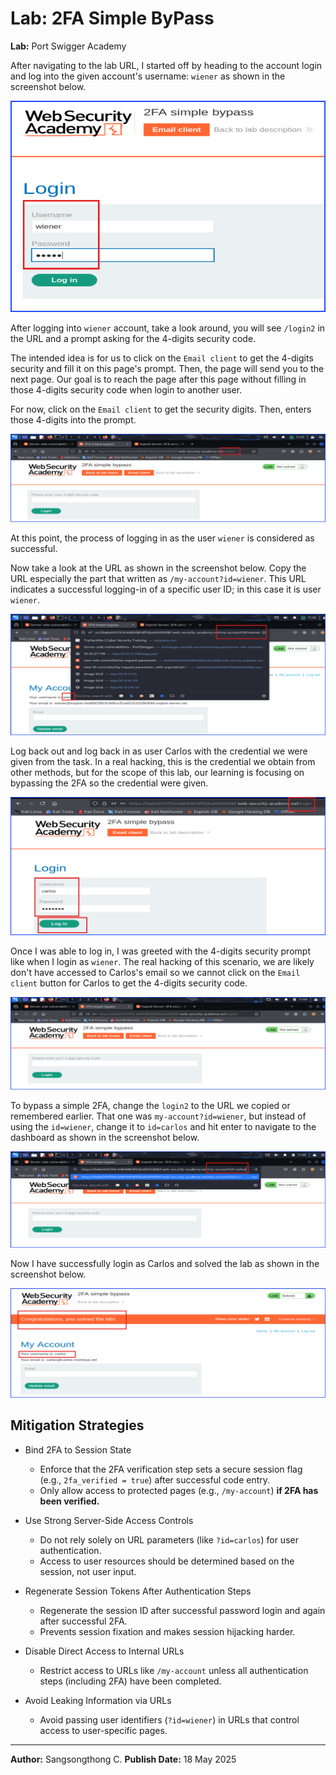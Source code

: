 # Lab: 2FA Simple ByPass

**Lab:** Port Swigger Academy

After navigating to the lab URL, I started off by heading to the account login and log into the given account's username: `wiener` as shown in the screenshot below.

![loginAsWiener](images/2FA-Bypass_1_loginAsWiener.png)

After logging into `wiener` account, take a look around, you will see `/login2` in the URL and a prompt asking for the 4-digits security code.

The intended idea is for us to click on the `Email client` to get the 4-digits security and fill it on this page's prompt. Then, the page will send you to the next page. Our goal is to reach the page after this page without filling in those 4-digits security code when login to another user.

For now, click on the `Email client` to get the security digits. Then, enters those 4-digits into the prompt.

![noticeTheURL](images/2FA-Bypass_2_noticeTheURL.png)

At this point, the process of logging in as the user `wiener` is considered as successful.

Now take a look at the URL as shown in the screenshot below. Copy the URL especially the part that written as `/my-account?id=wiener`. This URL indicates a successful logging-in of a specific user ID; in this case it is user `wiener`.

![noticeTheURL](images/2FA-Bypass_3_noticeTheURL.png)

Log back out and log back in as user Carlos with the credential we were given from the task. In a real hacking, this is the credential we obtain from other methods, but for the scope of this lab, our learning is focusing on bypassing the 2FA so the credential were given.

![loginAsCarlos](images/2FA-Bypass_4_loginAsCarlos.png)

Once I was able to log in, I was greeted with the 4-digits security prompt like when I login as `wiener`. The real hacking of this scenario, we are likely don't have accessed to Carlos's email so we cannot click on the `Email client` button for Carlos to get the 4-digits security code.

![carlos2FAPrompt](images/2FA-Bypass_5_carlos2FAPrompt.png)

To bypass a simple 2FA, change the `login2` to the URL we copied or remembered earlier. That one was `my-account?id=wiener`, but instead of using the `id=wiener`, change it to `id=carlos` and hit enter to navigate to the dashboard as shown in the screenshot below.

![changeID-without2FA](images/2FA-Bypass_6_changeID-without2FA.png)

Now I have successfully login as Carlos and solved the lab as shown in the screenshot below.

![labSolved](images/2FA-Bypass_7_labSolved.png)

## Mitigation Strategies

+ Bind 2FA to Session State
  + Enforce that the 2FA verification step sets a secure session flag (e.g., `2fa_verified = true`) after successful code entry.
  + Only allow access to protected pages (e.g., `/my-account`) **if 2FA has been verified.**

+ Use Strong Server-Side Access Controls
  + Do not rely solely on URL parameters (like `?id=carlos`) for user authentication.
  + Access to user resources should be determined based on the session, not user input.

+ Regenerate Session Tokens After Authentication Steps
  + Regenerate the session ID after successful password login and again after successful 2FA.
  + Prevents session fixation and makes session hijacking harder.

+ Disable Direct Access to Internal URLs
  + Restrict access to URLs like `/my-account` unless all authentication steps (including 2FA) have been completed.

+ Avoid Leaking Information via URLs
  + Avoid passing user identifiers (`?id=wiener`) in URLs that control access to user-specific pages.

---

**Author:** Sangsongthong C.
**Publish Date:** 18 May 2025
